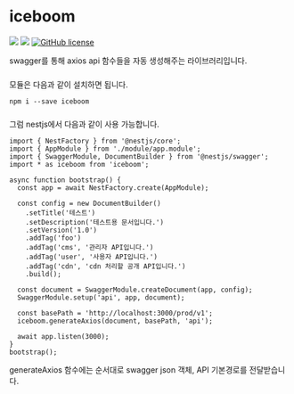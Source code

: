 # iceboom

![](https://img.shields.io/badge/language-Typescript-red) ![](https://img.shields.io/badge/version-0.7.0-brightgreen) [![GitHub license](https://img.shields.io/badge/license-MIT-blue.svg)](https://github.com/myyrakle/iceboom/blob/master/LICENSE)

swagger를 통해 axios api 함수들을 자동 생성해주는 라이브러리입니다.

###
모듈은 다음과 같이 설치하면 됩니다.
```
npm i --save iceboom
```

###
그럼 nestjs에서 다음과 같이 사용 가능합니다.
```
import { NestFactory } from '@nestjs/core';
import { AppModule } from './module/app.module';
import { SwaggerModule, DocumentBuilder } from '@nestjs/swagger';
import * as iceboom from 'iceboom';

async function bootstrap() {
  const app = await NestFactory.create(AppModule);

  const config = new DocumentBuilder()
    .setTitle('테스트')
    .setDescription('테스트용 문서입니다.')
    .setVersion('1.0')
    .addTag('foo')
    .addTag('cms', '관리자 API입니다.')
    .addTag('user', '사용자 API입니다.')
    .addTag('cdn', 'cdn 처리할 공개 API입니다.')
    .build();

  const document = SwaggerModule.createDocument(app, config);
  SwaggerModule.setup('api', app, document);

  const basePath = 'http://localhost:3000/prod/v1';
  iceboom.generateAxios(document, basePath, 'api');

  await app.listen(3000);
}
bootstrap();

```
generateAxios 함수에는 순서대로 swagger json 객체, API 기본경로를 전달받습니다.



